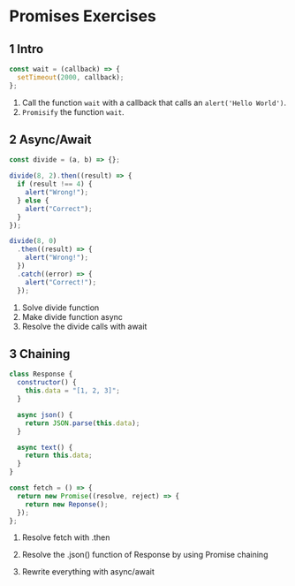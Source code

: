 # Promises Exercises

## 1 Intro

```javascript
const wait = (callback) => {
  setTimeout(2000, callback);
};
```

1. Call the function `wait` with a callback that calls an `alert('Hello World')`.
2. `Promisify` the function `wait`.

## 2 Async/Await

```javascript
const divide = (a, b) => {};

divide(8, 2).then((result) => {
  if (result !== 4) {
    alert("Wrong!");
  } else {
    alert("Correct");
  }
});

divide(8, 0)
  .then((result) => {
    alert("Wrong!");
  })
  .catch((error) => {
    alert("Correct!");
  });
```

1. Solve divide function
2. Make divide function async
3. Resolve the divide calls with await

## 3 Chaining

```js
class Response {
  constructor() {
    this.data = "[1, 2, 3]";
  }

  async json() {
    return JSON.parse(this.data);
  }

  async text() {
    return this.data;
  }
}

const fetch = () => {
  return new Promise((resolve, reject) => {
    return new Reponse();
  });
};

```

1. Resolve fetch with .then

2. Resolve the .json() function of Response by using Promise chaining

3. Rewrite everything with async/await
